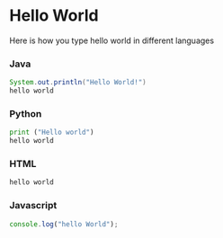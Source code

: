 # Hello World

Here is how you type hello world in different languages

### Java

```java
System.out.println("Hello World!")
hello world
```

### Python

```python
print ("Hello world")
hello world
```

### HTML

```html
hello world
```

### Javascript 

```javascript
console.log("hello World");
```
